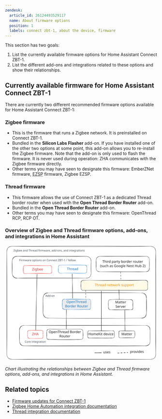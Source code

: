 ```yaml
---
zendesk:
  article_id: 26124493529117
  name: About firmware options
  position: 1
  labels: connect zbt-1, about the device, firmware
---
```


This section has two goals:

1. List the currently available firmware options for Home Assistant Connect ZBT-1.
2. List the different add-ons and integrations related to these options and show their relationships.

## Currently available firmware for Home Assistant Connect ZBT-1

There are currently two different recommended firmware options available for Home Assistant Connect ZBT-1:

### Zigbee firmware

- This is the firmware that runs a Zigbee network. It is preinstalled on Connect ZBT-1.
- Bundled in the **Silicon Labs Flasher** add-on. If you have installed one of the other two options at some point, this add-on allows you to re-install the Zigbee firmware. Note that the add-on is only used to flash the firmware. It is never used during operation: ZHA communicates with the Zigbee firmware directly.
- Other terms you may have seen to designate this firmware: EmberZNet firmware, <abbr title="EmberZnet serial protocol">EZSP</abbr> firmware, Zigbee EZSP.

### Thread firmware

- This firmware allows the use of Connect ZBT-1 as a dedicated Thread border router when used with the **Open Thread Border Router** add-on.
- Bundled in the **Open Thread Border Router** add-on.
- Other terms you may have seen to designate this firmware: OpenThread RCP, RCP OT.

### Overview of Zigbee and Thread firmware options, add-ons, and integrations in Home Assistant

![Chart illustrating the relationships between Zigbee and Thread firmware options, add-ons, and integrations in Home Assistant.](/static/img/connect-zbt-1/firmware-options-no-multiprotocol.svg)

*Chart illustrating the relationships between Zigbee and Thread firmware options, add-ons, and integrations in Home Assistant.*

## Related topics

- [Firmware updates for Connect ZBT-1](/hc/en-us/articles/26124447269917)
- [Zigbee Home Automation integration documentation](https://www.home-assistant.io/integrations/zha/)
- [Thread integration documentation](https://www.home-assistant.io/integrations/thread/)
